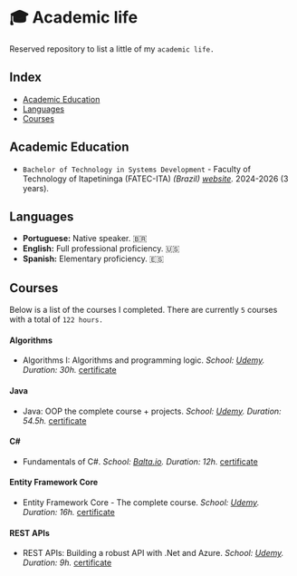 # 🎓 Academic life

Reserved repository to list a little of my `academic life.`

## Index
- [Academic Education](#education)
- [Languages](#language)
- [Courses](#courses)

## Academic Education <a name="education"></a> 

- `Bachelor of Technology in Systems Development` - Faculty of Technology of Itapetininga (FATEC-ITA) _(Brazil) [website](https://fatecitapetininga.edu.br/)._ 2024-2026 (3 years). 

## Languages <a name="language"></a> 

- **Portuguese:** Native speaker. 🇧🇷
- **English:** Full professional proficiency. 🇺🇸
- **Spanish:** Elementary proficiency. 🇪🇸

## Courses <a name="courses"></a>

Below is a list of the courses I completed. There are currently `5` courses with a total of `122 hours.`


#### Algorithms

- Algorithms I: Algorithms and programming logic. _School: [Udemy](https://www.udemy.com/)._ _Duration: 30h._ [certificate](https://www.udemy.com/certificate/UC-072b8660-e2c1-48f8-b122-a2abcdb9634b/)

#### Java

- Java: OOP the complete course + projects. _School: [Udemy](https://www.udemy.com/)._ _Duration: 54.5h._ [certificate](https://www.udemy.com/certificate/UC-22dab666-5801-49b6-a5e6-0d3d00ca9e50/)

#### C#

- Fundamentals of C#. _School: [Balta.io](https://balta.io/)._ _Duration: 12h._ [certificate](https://balta.io/certificados/6c1a4729-f298-4c7d-8859-9dceca7ce2bb)

#### Entity Framework Core

- Entity Framework Core - The complete course. _School: [Udemy](https://www.udemy.com/)._ _Duration: 16h._ [certificate](https://www.udemy.com/certificate/UC-80af43e8-48a1-4662-86f8-242d9f338de4/)

#### REST APIs

- REST APIs: Building a robust API with .Net and Azure. _School: [Udemy](https://www.udemy.com/)._ _Duration: 9h._ [certificate](https://www.udemy.com/certificate/UC-6140a2d7-86a8-4ae0-922a-890c12cca994/)



